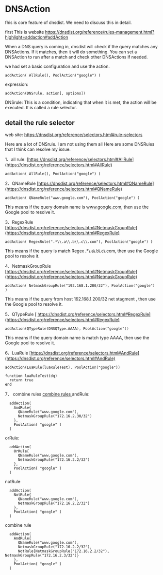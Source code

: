 # DNSAction
fhis is core feature of dnsdist. We need to discuss this in detail.

first This is website
https://dnsdist.org/reference/rules-management.html?highlight=addaction#addAction

When a DNS query is coming in, dnsdist will check if the query matches any DNSActions. If it matches, then it will do something. 
You can set a DNSAction to run after a match and check other DNSActions if needed.

we had set a basic configuration and use the action.
```
addAction( AllRule(), PoolAction("google") )
```

expression:
```
addAction(DNSrule, action[, options])
```
DNSrule: This is a condition, indicating that when it is met, the action will be executed. It is called a rule selector.

## detail the rule selector
web site: https://dnsdist.org/reference/selectors.html#rule-selectors

Here are a lot of DNSrule. I am not using them all
Here are some DNSRules that I think can resolve my issue.


1、all rule: [https://dnsdist.org/reference/selectors.html#AllRule](https://dnsdist.org/reference/selectors.html#AllRule)
```
addAction( AllRule(), PoolAction("google") )
```

2、QNameRule [https://dnsdist.org/reference/selectors.html#QNameRule](https://dnsdist.org/reference/selectors.html#QNameRule)
```
addAction( QNameRule("www.google.com"), PoolAction("google") )
```
This means if the query domain name is www.google.com, then use the Google pool to resolve it.

3、RegexRule [https://dnsdist.org/reference/selectors.html#NetmaskGroupRule](https://dnsdist.org/reference/selectors.html#RegexRule)
```
addAction( RegexRule(".*\\.a\\.b\\.c\\.com"), PoolAction("google") )
```
This means if the query is match  Regex .*\\.a\\.b\\.c\\.com, then use the Google pool to resolve it.

4、NetmaskGroupRule  [https://dnsdist.org/reference/selectors.html#NetmaskGroupRule](https://dnsdist.org/reference/selectors.html#NetmaskGroupRule)
```
addAction( NetmaskGroupRule("192.168.1.200/32"), PoolAction("google") )
```
This means if the query from host 192.168.1.200/32 net stagment , then use the Google pool to resolve it.

5、QTypeRule [ https://dnsdist.org/reference/selectors.html#RegexRule](https://dnsdist.org/reference/selectors.html#RegexRule)
```
addAction(QTypeRule(DNSQType.AAAA), PoolAction("google"))
```
This means if the query domain name is match type AAAA, then use the Google pool to resolve it.


6、LuaRule [https://dnsdist.org/reference/selectors.html#AndRule](https://dnsdist.org/reference/selectors.html#AndRule)
```
addAction(LuaRule(luaRuleTest), PoolAction("google"))

function luaRuleTest(dq)
  return true
end
```

7、 combine rules  [combine rules ](https://dnsdist.org/reference/selectors.html#combining-rules)
andRule:
```
  addAction(
    AndRule{
      QNameRule("www.google.com"),
      NetmaskGroupRule("172.16.2.30/32")
    },
    PoolAction( "google" )
  )
```

orRule:
```
  addAction(
    OrRule{
      QNameRule("www.google.com"),
      NetmaskGroupRule("172.16.2.2/32")
    },
    PoolAction( "google" )
  )
```

notRule
```
  addAction(
    NotRule{
      QNameRule("www.google.com"),
      NetmaskGroupRule("172.16.2.2/32")
    },
    PoolAction( "google" )
  )
```

combine rule
```
  addAction(
    AndRule{
      QNameRule("www.google.com"),
      NetmaskGroupRule("172.16.2.2/32"),
      NotRule{NetmaskGroupRule("172.16.2.2/32"), NetmaskGroupRule("172.16.2.3/32")}
    },
    PoolAction( "google" )
  )
```

